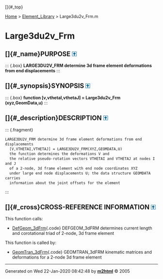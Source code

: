 []{#_top}

<div>

[Home](../FEDEASLab.html) \> [Element_Library](FEDEASLab.html) \>
Large3du2v_Frm.m

</div>

# Large3du2v_Frm

## []{#_name}PURPOSE [![\^](../up.png)](#_top)

::: {.box}
**LARGE3DU2V_FRM determine 3d frame element deformations from end
displacements**
:::

## []{#_synopsis}SYNOPSIS [![\^](../up.png)](#_top)

::: {.box}
**function \[v,vthetaI,vthetaJ\] = Large3du2v_Frm (xyz,GeomData,u)**
:::

## []{#_description}DESCRIPTION [![\^](../up.png)](#_top)

::: {.fragment}
``` {.comment}
LARGE3DU2V_FRM determine 3d frame element deformations from end displacements
  [V,VTHETAI,VTHETAJ] = LARGE3DU2V_FRM(XYZ,GEOMDATA,U)
  the function determines the deformations V and
  the relative pseudo-rotation vectors VTHETAI and VTHETAJ at nodes I and J
  of a 2-node, 3d frame element with end node coordinates XYZ
  under large end node displacements U; the data structure GEOMDATA carries
  information about the joint offsets for the element
```
:::

## []{#_cross}CROSS-REFERENCE INFORMATION [![\^](../up.png)](#_top)

This function calls:

-   [DefGeom_3dFrm](DefGeom_3dFrm.html "function [L,T] = DefGeom_3dFrm (xyz,GeomData,u)"){.code}
    DEFGEOM_3dFRM determines current length and corotational triad of
    2-node, 3d frame element

This function is called by:

-   [GeomTran_3dFrm](GeomTran_3dFrm.html "function [ag,bg,ab,v,Dv,DDv] = GeomTran_3dFrm (option,xyz,GeomData,u,Du,DDu)"){.code}
    GEOMTRAN_3dFRM kinematic matrices and deformations for a 2-node 3d
    frame element

------------------------------------------------------------------------

Generated on Wed 22-Jan-2020 08:42:48 by
**[m2html](http://www.artefact.tk/software/matlab/m2html/ "Matlab Documentation in HTML")**
© 2005

